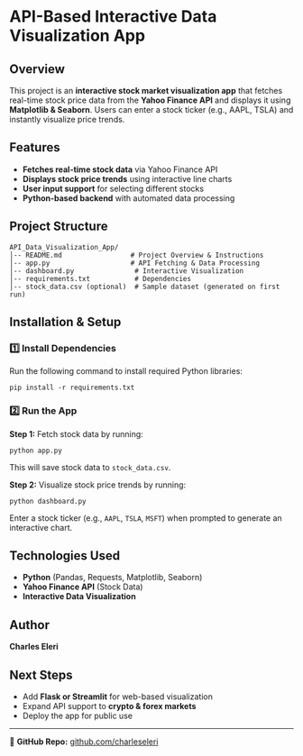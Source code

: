 # API-Based Interactive Data Visualization App

## Overview
This project is an **interactive stock market visualization app** that fetches real-time stock price data from the **Yahoo Finance API** and displays it using **Matplotlib & Seaborn**. Users can enter a stock ticker (e.g., AAPL, TSLA) and instantly visualize price trends.

## Features
- **Fetches real-time stock data** via Yahoo Finance API
- **Displays stock price trends** using interactive line charts
- **User input support** for selecting different stocks
- **Python-based backend** with automated data processing

## Project Structure
```
API_Data_Visualization_App/
│-- README.md                 # Project Overview & Instructions
│-- app.py                    # API Fetching & Data Processing
│-- dashboard.py               # Interactive Visualization
│-- requirements.txt           # Dependencies
│-- stock_data.csv (optional)  # Sample dataset (generated on first run)
```

## Installation & Setup
### 1️⃣ Install Dependencies
Run the following command to install required Python libraries:
```
pip install -r requirements.txt
```

### 2️⃣ Run the App
**Step 1:** Fetch stock data by running:
```
python app.py
```
This will save stock data to `stock_data.csv`.

**Step 2:** Visualize stock price trends by running:
```
python dashboard.py
```
Enter a stock ticker (e.g., `AAPL`, `TSLA`, `MSFT`) when prompted to generate an interactive chart.

## Technologies Used
- **Python** (Pandas, Requests, Matplotlib, Seaborn)
- **Yahoo Finance API** (Stock Data)
- **Interactive Data Visualization**

## Author
**Charles Eleri**

## Next Steps
- Add **Flask or Streamlit** for web-based visualization
- Expand API support to **crypto & forex markets**
- Deploy the app for public use

---
🔹 **GitHub Repo:** [github.com/charleseleri](https://github.com/charleseleri)
